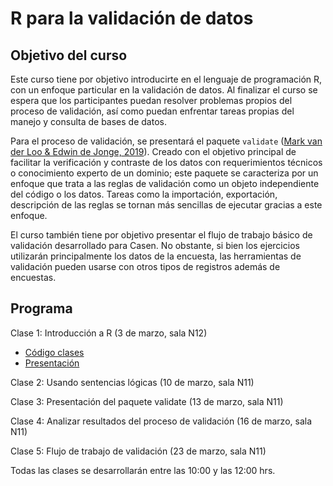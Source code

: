 #  R para la validación de datos

## Objetivo del curso

Este curso tiene por objetivo introducirte en el lenguaje de programación R, con un enfoque particular en la validación de datos. Al finalizar el curso se espera que los participantes puedan resolver problemas propios del proceso de validación, así como puedan enfrentar tareas propias del manejo y consulta de bases de datos.

Para el proceso de validación, se presentará el paquete `validate` ([Mark van der Loo & Edwin de Jonge, 2019](https://cran.r-project.org/web/packages/validate/vignettes/introduction.html)). Creado con el objetivo principal de facilitar la verificación y contraste de los datos con requerimientos técnicos o conocimiento experto de un dominio; este paquete se caracteriza por un enfoque que trata a las reglas de validación como un objeto independiente del código o los datos. Tareas como la importación, exportación, descripción de las reglas se tornan más sencillas de ejecutar gracias a este enfoque.

El curso también tiene por objetivo presentar el flujo de trabajo básico de validación desarrollado para Casen. No obstante, si bien los ejercicios utilizarán principalmente los datos de la encuesta, las herramientas de validación pueden usarse con otros tipos de registros además de encuestas.

## Programa

Clase 1: Introducción a R (3 de marzo, sala N12)

- [Código clases](https://www.dropbox.com/sh/lmh8dy6ircatnj5/AADs7Srdmy94b6KToCMai8D4a?dl=0)
- [Presentación](https://docs.google.com/presentation/d/1SG_JSgKvfkdnTheBg6MpGicCYCuhrr9r-aUN-Dk3UB8/edit?usp=sharing)

Clase 2: Usando sentencias lógicas (10 de marzo, sala N11)

Clase 3: Presentación del paquete validate (13 de marzo, sala N11)

Clase 4: Analizar resultados del proceso de validación (16 de marzo, sala N11)

Clase 5: Flujo de trabajo de validación (23 de marzo, sala N11)

Todas las clases se desarrollarán entre las 10:00 y las 12:00 hrs.